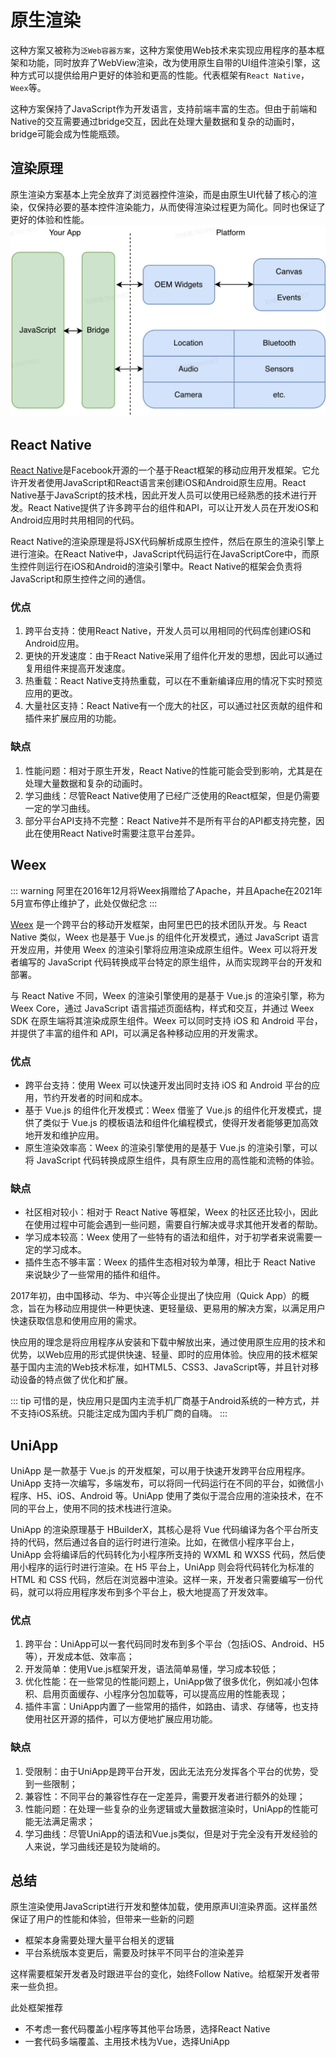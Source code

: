 # 原生渲染

这种方案又被称为`泛Web容器方案`，这种方案使用Web技术来实现应用程序的基本框架和功能，同时放弃了WebView渲染，改为使用原生自带的UI组件渲染引擎，这种方式可以提供给用户更好的体验和更高的性能。代表框架有`React Native`，`Weex`等。

这种方案保持了JavaScript作为开发语言，支持前端丰富的生态。但由于前端和Native的交互需要通过bridge交互，因此在处理大量数据和复杂的动画时，bridge可能会成为性能瓶颈。

## 渲染原理

原生渲染方案基本上完全放弃了浏览器控件渲染，而是由原生UI代替了核心的渲染，仅保持必要的基本控件渲染能力，从而使得渲染过程更为简化。同时也保证了更好的体验和性能。
![泛Web容器方案](/images/hybrid/rn.png)

## React Native

[React Native](https://www.reactnative.cn/)是Facebook开源的一个基于React框架的移动应用开发框架。它允许开发者使用JavaScript和React语言来创建iOS和Android原生应用。React Native基于JavaScript的技术栈，因此开发人员可以使用已经熟悉的技术进行开发。React Native提供了许多跨平台的组件和API，可以让开发人员在开发iOS和Android应用时共用相同的代码。

React Native的渲染原理是将JSX代码解析成原生控件，然后在原生的渲染引擎上进行渲染。在React Native中，JavaScript代码运行在JavaScriptCore中，而原生控件则运行在iOS和Android的渲染引擎中。React Native的框架会负责将JavaScript和原生控件之间的通信。

### 优点

1. 跨平台支持：使用React Native，开发人员可以用相同的代码库创建iOS和Android应用。
2. 更快的开发速度：由于React Native采用了组件化开发的思想，因此可以通过复用组件来提高开发速度。
3. 热重载：React Native支持热重载，可以在不重新编译应用的情况下实时预览应用的更改。
4. 大量社区支持：React Native有一个庞大的社区，可以通过社区贡献的组件和插件来扩展应用的功能。

### 缺点

1. 性能问题：相对于原生开发，React Native的性能可能会受到影响，尤其是在处理大量数据和复杂的动画时。
2. 学习曲线：尽管React Native使用了已经广泛使用的React框架，但是仍需要一定的学习曲线。
3. 部分平台API支持不完整：React Native并不是所有平台的API都支持完整，因此在使用React Native时需要注意平台差异。

## Weex

::: warning
  阿里在2016年12月将Weex捐赠给了Apache，并且Apache在2021年5月宣布停止维护了，此处仅做纪念
:::

[Weex](https://github.com/apache/incubator-weex) 是一个跨平台的移动开发框架，由阿里巴巴的技术团队开发。与 React Native 类似，Weex 也是基于 Vue.js 的组件化开发模式，通过 JavaScript 语言开发应用，并使用 Weex 的渲染引擎将应用渲染成原生组件。Weex 可以将开发者编写的 JavaScript 代码转换成平台特定的原生组件，从而实现跨平台的开发和部署。

与 React Native 不同，Weex 的渲染引擎使用的是基于 Vue.js 的渲染引擎，称为 Weex Core，通过 JavaScript 语言描述页面结构，样式和交互，并通过 Weex SDK 在原生端将其渲染成原生组件。Weex 可以同时支持 iOS 和 Android 平台，并提供了丰富的组件和 API，可以满足各种移动应用的开发需求。

### 优点

- 跨平台支持：使用 Weex 可以快速开发出同时支持 iOS 和 Android 平台的应用，节约开发者的时间和成本。
- 基于 Vue.js 的组件化开发模式：Weex 借鉴了 Vue.js 的组件化开发模式，提供了类似于 Vue.js 的模板语法和组件化编程模式，使得开发者能够更加高效地开发和维护应用。
- 原生渲染效率高：Weex 的渲染引擎使用的是基于 Vue.js 的渲染引擎，可以将 JavaScript 代码转换成原生组件，具有原生应用的高性能和流畅的体验。

### 缺点

- 社区相对较小：相对于 React Native 等框架，Weex 的社区还比较小，因此在使用过程中可能会遇到一些问题，需要自行解决或寻求其他开发者的帮助。
- 学习成本较高：Weex 使用了一些特有的语法和组件，对于初学者来说需要一定的学习成本。
- 插件生态不够丰富：Weex 的插件生态相对较为单薄，相比于 React Native 来说缺少了一些常用的插件和组件。

2017年初，由中国移动、华为、中兴等企业提出了快应用（Quick App）的概念，旨在为移动应用提供一种更快速、更轻量级、更易用的解决方案，以满足用户快速获取信息和使用应用的需求。

快应用的理念是将应用程序从安装和下载中解放出来，通过使用原生应用的技术和优势，以Web应用的形式提供快速、轻量、即时的应用体验。快应用的技术框架基于国内主流的Web技术标准，如HTML5、CSS3、JavaScript等，并且针对移动设备的特点做了优化和扩展。

::: tip
可惜的是，快应用只是国内主流手机厂商基于Android系统的一种方式，并不支持iOS系统。只能注定成为国内手机厂商的自嗨。
:::

## UniApp

UniApp 是一款基于 Vue.js 的开发框架，可以用于快速开发跨平台应用程序。UniApp 支持一次编写，多端发布，可以将同一代码运行在不同的平台，如微信小程序、H5、iOS、Android 等。UniApp 使用了类似于混合应用的渲染技术，在不同的平台上，使用不同的技术栈进行渲染。

UniApp 的渲染原理基于 HBuilderX，其核心是将 Vue 代码编译为各个平台所支持的代码，然后通过各自的运行时进行渲染。比如，在微信小程序平台上，UniApp 会将编译后的代码转化为小程序所支持的 WXML 和 WXSS 代码，然后使用小程序的运行时进行渲染。在 H5 平台上，UniApp 则会将代码转化为标准的 HTML 和 CSS 代码，然后在浏览器中渲染。这样一来，开发者只需要编写一份代码，就可以将应用程序发布到多个平台上，极大地提高了开发效率。

### 优点

1. 跨平台：UniApp可以一套代码同时发布到多个平台（包括iOS、Android、H5等），开发成本低、效率高；
2. 开发简单：使用Vue.js框架开发，语法简单易懂，学习成本较低；
3. 优化性能：在一些常见的性能问题上，UniApp做了很多优化，例如减小包体积、启用页面缓存、小程序分包加载等，可以提高应用的性能表现；
4. 插件丰富：UniApp内置了一些常用的插件，如路由、请求、存储等，也支持使用社区开源的插件，可以方便地扩展应用功能。

### 缺点

1. 受限制：由于UniApp是跨平台开发，因此无法充分发挥各个平台的优势，受到一些限制；
2. 兼容性：不同平台的兼容性存在一定差异，需要开发者进行额外的处理；
3. 性能问题：在处理一些复杂的业务逻辑或大量数据渲染时，UniApp的性能可能无法满足需求；
4. 学习曲线：尽管UniApp的语法和Vue.js类似，但是对于完全没有开发经验的人来说，学习曲线还是较为陡峭的。

## 总结

原生渲染使用JavaScript进行开发和整体加载，使用原声UI渲染界面。这样虽然保证了用户的性能和体验，但带来一些新的问题

- 框架本身需要处理大量平台相关的逻辑
- 平台系统版本变更后，需要及时抹平不同平台的渲染差异

这样需要框架开发者及时跟进平台的变化，始终Follow Native。给框架开发者带来一些负担。

此处框架推荐

- 不考虑一套代码覆盖小程序等其他平台场景，选择React Native
- 一套代码多端覆盖、主用技术栈为Vue，选择UniApp
